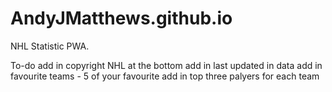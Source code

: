 # AndyJMatthews.github.io
NHL Statistic PWA.

To-do
add in copyright NHL at the bottom
add in last updated in data
add in favourite teams - 5 of your favourite 
add in top three palyers for each team
